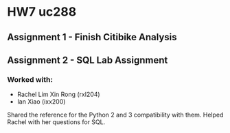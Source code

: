 # HW7 uc288

## Assignment 1 - Finish Citibike Analysis


## Assignment 2 - SQL Lab Assignment
### Worked with:
* Rachel Lim Xin Rong (rxl204)
* Ian Xiao (ixx200)

Shared the reference for the Python 2 and 3 compatibility with them.
Helped Rachel with her questions for SQL.
